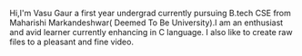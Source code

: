 Hi,I'm Vasu Gaur a first year undergrad currently pursuing B.tech CSE from Maharishi Markandeshwar( Deemed To Be University).I am an enthusiast and avid learner currently enhancing in C language. I also like to create raw files to a pleasant and fine video.
